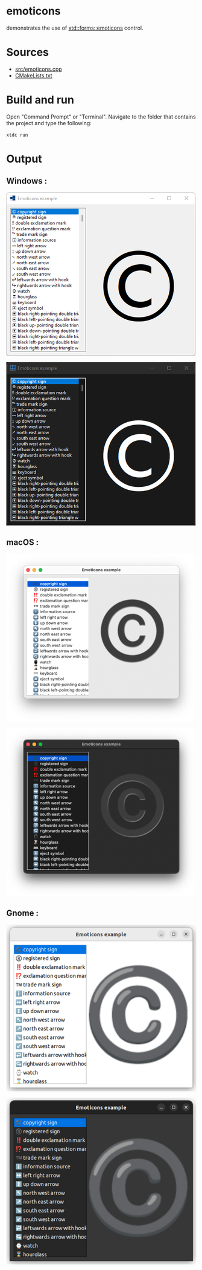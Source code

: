 # emoticons

demonstrates the use of [xtd::forms::emoticons](https://codedocs.xyz/gammasoft71/xtd/classxtd_1_1forms_1_1emoticons.html) control.

# Sources

* [src/emoticons.cpp](src/emoticons.cpp)
* [CMakeLists.txt](CMakeLists.txt)

# Build and run

Open "Command Prompt" or "Terminal". Navigate to the folder that contains the project and type the following:

```shell
xtdc run
```

# Output

## Windows :

![Screenshot](../../../../docs/pictures/examples/emoticons_w.png)

![Screenshot](../../../../docs/pictures/examples/emoticons_wd.png)

## macOS :

![Screenshot](../../../../docs/pictures/examples/emoticons_m.png)

![Screenshot](../../../../docs/pictures/examples/emoticons_md.png)

## Gnome :

![Screenshot](../../../../docs/pictures/examples/emoticons_g.png)

![Screenshot](../../../../docs/pictures/examples/emoticons_gd.png)
